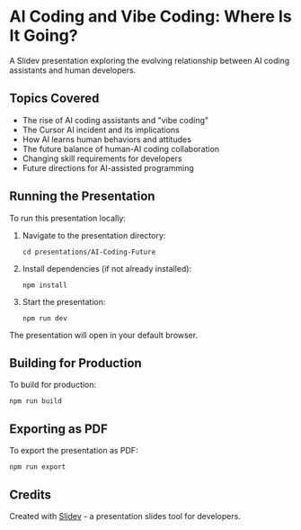 # AI Coding and Vibe Coding: Where Is It Going?

A Slidev presentation exploring the evolving relationship between AI coding assistants and human developers.

## Topics Covered

- The rise of AI coding assistants and "vibe coding"
- The Cursor AI incident and its implications
- How AI learns human behaviors and attitudes
- The future balance of human-AI coding collaboration
- Changing skill requirements for developers
- Future directions for AI-assisted programming

## Running the Presentation

To run this presentation locally:

1. Navigate to the presentation directory:
   ```
   cd presentations/AI-Coding-Future
   ```

2. Install dependencies (if not already installed):
   ```
   npm install
   ```

3. Start the presentation:
   ```
   npm run dev
   ```

The presentation will open in your default browser.

## Building for Production

To build for production:

```
npm run build
```

## Exporting as PDF

To export the presentation as PDF:

```
npm run export
```

## Credits

Created with [Slidev](https://sli.dev) - a presentation slides tool for developers. 